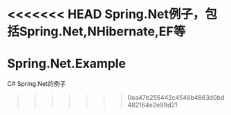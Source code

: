 <<<<<<< HEAD
Spring.Net例子，包括Spring.Net,NHibernate,EF等
=======
# Spring.Net.Example
C# Spring.Net的例子
>>>>>>> 0ea47b255442c4548b4863d0bd482164e2e99d21
